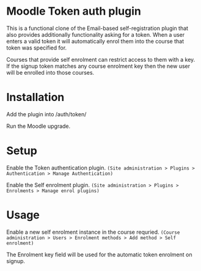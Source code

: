 Moodle Token auth plugin
========================

This is a functional clone of the Email-based self-registration plugin that also provides additionally functionality asking for a token. When a user enters a valid token it will automatically enrol them into the course that token was specified for.

Courses that provide self enrolment can restrict access to them with a key. If the signup token matches any course enrolment key then the new user will be enrolled into those courses. 

# Installation

Add the plugin into /auth/token/

Run the Moodle upgrade.

# Setup
Enable the Token authentication plugin. 
    `(Site administration > Plugins > Authentication > Manage Authentication)`
    
Enable the Self enrolment plugin. 
    `(Site administration > Plugins > Enrolments > Manage enrol plugins)`

# Usage
Enable a new self enrolment instance in the course requried. 
    `(Course administration > Users > Enrolment methods > Add method > Self enrolment)`

The Enrolment key field will be used for the automatic token enrolment on signup.